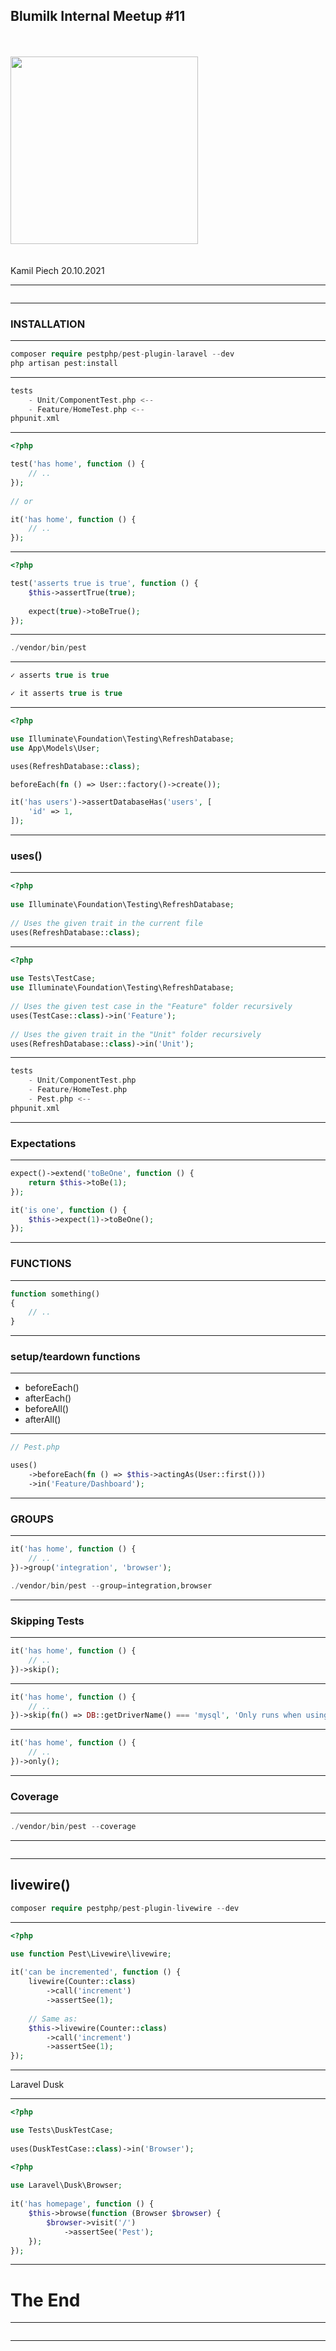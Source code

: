 ## Blumilk Internal Meetup #11

\
\
<img src="presentations/2021-10-20-pest/images/logo.png" width="300px">
\
\
\
Kamil Piech 20.10.2021

---

<img width="1000" data-src="presentations/2021-10-20-pest/images/testing_meme3.png">

---

### INSTALLATION

---

```php
composer require pestphp/pest-plugin-laravel --dev
php artisan pest:install
```

---

```php
tests
    - Unit/ComponentTest.php <--
    - Feature/HomeTest.php <--
phpunit.xml
```

---

```php
<?php

test('has home', function () {
    // ..
});
 
// or

it('has home', function () {
    // ..
});
```

---

```php
<?php

test('asserts true is true', function () {
    $this->assertTrue(true);
 
    expect(true)->toBeTrue();
});
```

---

```php
./vendor/bin/pest
```

---

```php
✓ asserts true is true

✓ it asserts true is true
```

---

```php
<?php

use Illuminate\Foundation\Testing\RefreshDatabase;
use App\Models\User;

uses(RefreshDatabase::class);

beforeEach(fn () => User::factory()->create());

it('has users')->assertDatabaseHas('users', [
    'id' => 1,
]);
```

---

### uses()

---

```php
<?php
 
use Illuminate\Foundation\Testing\RefreshDatabase;
 
// Uses the given trait in the current file
uses(RefreshDatabase::class);
```

---

```php
<?php
 
use Tests\TestCase;
use Illuminate\Foundation\Testing\RefreshDatabase;
 
// Uses the given test case in the "Feature" folder recursively
uses(TestCase::class)->in('Feature');
 
// Uses the given trait in the "Unit" folder recursively
uses(RefreshDatabase::class)->in('Unit');
```

---

```php
tests
    - Unit/ComponentTest.php
    - Feature/HomeTest.php
    - Pest.php <--
phpunit.xml
```

---
### Expectations
---

```php
expect()->extend('toBeOne', function () {
    return $this->toBe(1);
});
```

```php
it('is one', function () {
    $this->expect(1)->toBeOne();
});
```

---

### FUNCTIONS

---

```php
function something()
{
    // ..
}
```

---
### setup/teardown functions
---

- beforeEach()
- afterEach()
- beforeAll()
- afterAll()

---

```php
// Pest.php

uses()
    ->beforeEach(fn () => $this->actingAs(User::first()))
    ->in('Feature/Dashboard');
```

---
### GROUPS
---

```php
it('has home', function () {
    // ..
})->group('integration', 'browser');
```

```php
./vendor/bin/pest --group=integration,browser
```

---
### Skipping Tests
---

```php
it('has home', function () {
    // ..
})->skip();
```

---

```php
it('has home', function () {
    // ..
})->skip(fn() => DB::getDriverName() === 'mysql', 'Only runs when using mysql');
```

---

```php
it('has home', function () {
    // ..
})->only();
```

---
### Coverage
---

```php
./vendor/bin/pest --coverage
```

---

<img width="800" data-src="presentations/2021-10-20-pest/images/coverage.png">

---
livewire()
---

```php
composer require pestphp/pest-plugin-livewire --dev
```

---

```php
<?php

use function Pest\Livewire\livewire;
 
it('can be incremented', function () {
    livewire(Counter::class)
        ->call('increment')
        ->assertSee(1);
 
    // Same as:
    $this->livewire(Counter::class)
        ->call('increment')
        ->assertSee(1);
});
```

---

Laravel Dusk

---

```php
<?php

use Tests\DuskTestCase;
 
uses(DuskTestCase::class)->in('Browser');
```

```php
<?php
 
use Laravel\Dusk\Browser;
 
it('has homepage', function () {
    $this->browse(function (Browser $browser) {
        $browser->visit('/')
            ->assertSee('Pest');
    });
});
```

---

# The End

---

<img width="590" data-src="presentations/2021-10-20-pest/images/lets-test-in.jpg">

---